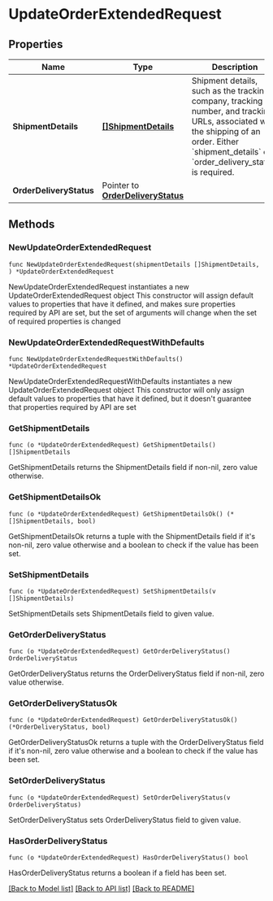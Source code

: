 # UpdateOrderExtendedRequest

## Properties

Name | Type | Description | Notes
------------ | ------------- | ------------- | -------------
**ShipmentDetails** | [**[]ShipmentDetails**](ShipmentDetails.md) | Shipment details, such as the tracking company, tracking number, and tracking URLs, associated with the shipping of an order. Either &#x60;shipment_details&#x60; or &#x60;order_delivery_status&#x60; is required. | 
**OrderDeliveryStatus** | Pointer to [**OrderDeliveryStatus**](OrderDeliveryStatus.md) |  | [optional] 

## Methods

### NewUpdateOrderExtendedRequest

`func NewUpdateOrderExtendedRequest(shipmentDetails []ShipmentDetails, ) *UpdateOrderExtendedRequest`

NewUpdateOrderExtendedRequest instantiates a new UpdateOrderExtendedRequest object
This constructor will assign default values to properties that have it defined,
and makes sure properties required by API are set, but the set of arguments
will change when the set of required properties is changed

### NewUpdateOrderExtendedRequestWithDefaults

`func NewUpdateOrderExtendedRequestWithDefaults() *UpdateOrderExtendedRequest`

NewUpdateOrderExtendedRequestWithDefaults instantiates a new UpdateOrderExtendedRequest object
This constructor will only assign default values to properties that have it defined,
but it doesn't guarantee that properties required by API are set

### GetShipmentDetails

`func (o *UpdateOrderExtendedRequest) GetShipmentDetails() []ShipmentDetails`

GetShipmentDetails returns the ShipmentDetails field if non-nil, zero value otherwise.

### GetShipmentDetailsOk

`func (o *UpdateOrderExtendedRequest) GetShipmentDetailsOk() (*[]ShipmentDetails, bool)`

GetShipmentDetailsOk returns a tuple with the ShipmentDetails field if it's non-nil, zero value otherwise
and a boolean to check if the value has been set.

### SetShipmentDetails

`func (o *UpdateOrderExtendedRequest) SetShipmentDetails(v []ShipmentDetails)`

SetShipmentDetails sets ShipmentDetails field to given value.


### GetOrderDeliveryStatus

`func (o *UpdateOrderExtendedRequest) GetOrderDeliveryStatus() OrderDeliveryStatus`

GetOrderDeliveryStatus returns the OrderDeliveryStatus field if non-nil, zero value otherwise.

### GetOrderDeliveryStatusOk

`func (o *UpdateOrderExtendedRequest) GetOrderDeliveryStatusOk() (*OrderDeliveryStatus, bool)`

GetOrderDeliveryStatusOk returns a tuple with the OrderDeliveryStatus field if it's non-nil, zero value otherwise
and a boolean to check if the value has been set.

### SetOrderDeliveryStatus

`func (o *UpdateOrderExtendedRequest) SetOrderDeliveryStatus(v OrderDeliveryStatus)`

SetOrderDeliveryStatus sets OrderDeliveryStatus field to given value.

### HasOrderDeliveryStatus

`func (o *UpdateOrderExtendedRequest) HasOrderDeliveryStatus() bool`

HasOrderDeliveryStatus returns a boolean if a field has been set.


[[Back to Model list]](../README.md#documentation-for-models) [[Back to API list]](../README.md#documentation-for-api-endpoints) [[Back to README]](../README.md)


